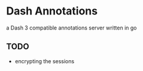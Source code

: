 # Dash Annotations

a Dash 3 compatible annotations server written in go

## TODO

- encrypting the sessions
